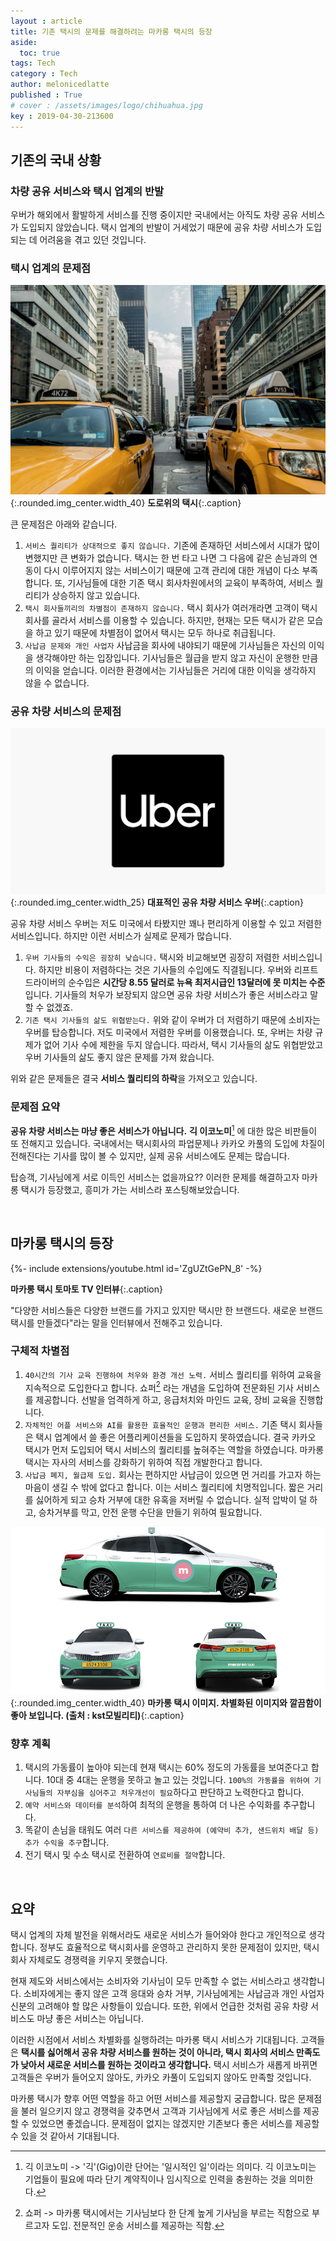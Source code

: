 ```yaml
---
layout : article
title: 기존 택시의 문제를 해결하려는 마카롱 택시의 등장
aside:
  toc: true
tags: Tech
category : Tech
author: melonicedlatte
published : True
# cover : /assets/images/logo/chihuahua.jpg
key : 2019-04-30-213600
---
```


## 기존의 국내 상황

### 차량 공유 서비스와 택시 업계의 반발

우버가 해외에서 활발하게 서비스를 진행 중이지만 국내에서는 아직도 차량 공유 서비스가 도입되지 않았습니다. 택시 업계의 반발이 거세었기 때문에 공유 차량 서비스가 도입되는 데 어려움을 겪고 있던 것입니다.

### 택시 업계의 문제점

![image](/assets/images/20190430/taxi_cab.jpg){:.rounded.img_center.width_40}
**도로위의 택시**{:.caption}

큰 문제점은 아래와 같습니다.

1. `서비스 퀄리티가 상대적으로 좋지 않습니다.` 기존에 존재하던 서비스에서 시대가 많이 변했지만 큰 변화가 없습니다. 택시는 한 번 타고 나면 그 다음에 같은 손님과의 연동이 다시 이루어지지 않는 서비스이기 때문에 고객 관리에 대한 개념이 다소 부족합니다. 또, 기사님들에 대한 기존 택시 회사차원에서의 교육이 부족하여, 서비스 퀄리티가 상승하지 않고 있습니다.
2. `택시 회사들끼리의 차별점이 존재하지 않습니다.` 택시 회사가 여러개라면 고객이 택시 회사를 골라서 서비스를 이용할 수 있습니다. 하지만, 현재는 모든 택시가 같은 모습을 하고 있기 때문에 차별점이 없어서 택시는 모두 하나로 취급됩니다.
3. `사납금 문제와 개인 사업자` 사납금을 회사에 내야되기 때문에 기사님들은 자신의 이익을 생각해야만 하는 입장입니다. 기사님들은 월급을 받지 않고 자신이 운행한 만큼의 이익을 얻습니다. 이러한 환경에서는 기사님들은 거리에 대한 이익을 생각하지 않을 수 없습니다.

### 공유 차량 서비스의 문제점

![image](/assets/images/20190430/uber_logo.png){:.rounded.img_center.width_25}
**대표적인 공유 차량 서비스 우버**{:.caption}

공유 차량 서비스 우버는 저도 미국에서 타봤지만 꽤나 편리하게 이용할 수 있고 저렴한 서비스입니다. 하지만 이런 서비스가 실제로 문제가 많습니다.

1. `우버 기사들의 수익은 굉장히 낮습니다.` 택시와 비교해보면 굉장히 저렴한 서비스입니다. 하지만 비용이 저렴하다는 것은 기사들의 수입에도 직결됩니다. 우버와 리프트 드라이버의 순수입은 **시간당 8.55 달러로 뉴욕 최저시급인 13달러에 못 미치는 수준**입니다. 기사들의 처우가 보장되지 않으면 공유 차량 서비스가 좋은 서비스라고 말할 수 없겠죠.
2. `기존 택시 기사들의 삶도 위협받는다.` 위와 같이 우버가 더 저렴하기 때문에 소비자는 우버를 탑승합니다. 저도 미국에서 저렴한 우버를 이용했습니다. 또, 우버는 차량 규제가 없어 기사 수에 제한을 두지 않습니다. 따라서, 택시 기사들의 삶도 위협받았고 우버 기사들의 삶도 좋지 않은 문제를 가져 왔습니다.

위와 같은 문제들은 결국 **서비스 퀄리티의 하락**을 가져오고 있습니다.

### 문제점 요약

**공유 차량 서비스는 마냥 좋은 서비스가 아닙니다.** **긱 이코노미**[^긱이코노미] 에 대한 많은 비판들이 또 전해지고 있습니다. 국내에서는 택시회사의 파업문제나 카카오 카풀의 도입에 차질이 전해진다는 기사를 많이 볼 수 있지만, 실제 공유 서비스에도 문제는 많습니다.

탑승객, 기사님에게 서로 이득인 서비스는 없을까요?? 이러한 문제를 해결하고자 마카롱 택시가 등장했고, 흥미가 가는 서비스라 포스팅해보았습니다.

<br>

## 마카롱 택시의 등장

<div>{%- include extensions/youtube.html id='ZgUZtGePN_8' -%}</div>

__마카롱 택시 토마토 TV 인터뷰__{:.caption}

"다양한 서비스들은 다양한 브랜드를 가지고 있지만 택시만 한 브랜드다. 새로운 브랜드 택시를 만들겠다"라는 말을 인터뷰에서 전해주고 있습니다.

### 구체적 차별점

1. `40시간의 기사 교육 진행하여 처우와 환경 개선 노력.` 서비스 퀄리티를 위하여 교육을 지속적으로 도입한다고 합니다. 쇼퍼[^쇼퍼] 라는 개념을 도입하여 전문화된 기사 서비스를 제공합니다. 선발을 엄격하게 하고, 응급처치와 마인드 교육, 장비 교육을 진행합니다.
2. `자체적인 어플 서비스와 AI를 활용한 효율적인 운행과 편리한 서비스.` 기존 택시 회사들은 택시 업계에서 쓸 좋은 어플리케이션들을 도입하지 못하였습니다. 결국 카카오 택시가 먼저 도입되어 택시 서비스의 퀄리티를 높혀주는 역할을 하였습니다. 마카롱 택시는 자사의 서비스를 강화하기 위하여 직접 개발한다고 합니다.
3. `사납금 폐지, 월급제 도입.` 회사는 편하지만 사납금이 있으면 먼 거리를 가고자 하는 마음이 생길 수 밖에 없다고 합니다. 이는 서비스 퀄리티에 치명적입니다. 짧은 거리를 싫어하게 되고 승차 거부에 대한 유혹을 저버릴 수 없습니다. 실적 압박이 덜 하고, 승차거부를 막고, 안전 운행 수단을 만들기 위하여 필요합니다.

![image](/assets/images/20190430/macarong_taxi.jpg){:.rounded.img_center.width_40}
**마카롱 택시 이미지. 차별화된 이미지와 깔끔함이 좋아 보입니다. (출처 : kst모빌리티)**{:.caption}

### 향후 계획

1. 택시의 가동률이 높아야 되는데 현재 택시는 60% 정도의 가동률을 보여준다고 합니다. 10대 중 4대는 운행을 못하고 놀고 있는 것입니다. `100%의 가동률을 위하여 기사님들의 자부심을 심어주고 처우개선이 필요`하다고 판단하고 노력한다고 합니다.
2. `예약 서비스와 데이터를 분석`하여 최적의 운행을 통하여 더 나은 수익화를 추구합니다.
3. 똑같이 손님을 태워도 여러 `다른 서비스를 제공하여 (예약비 추가, 샌드위치 배달 등) 추가 수익을 추구`합니다.
4. 전기 택시 및 수소 택시로 전환하여 `연료비를 절약`합니다.

<br>

## 요약

택시 업계의 자체 발전을 위해서라도 새로운 서비스가 들어와야 한다고 개인적으로 생각합니다. 정부도 효율적으로 택시회사를 운영하고 관리하지 못한 문제점이 있지만, 택시회사 자체로도 경쟁력을 키우지 못했습니다. 

현재 제도와 서비스에서는 소비자와 기사님이 모두 만족할 수 없는 서비스라고 생각합니다. 소비자에게는 좋지 않은 고객 응대와 승차 거부, 기사님에게는 사납금과 개인 사업자 신분의 고려해야 할 많은 사항들이 있습니다. 또한, 위에서 언급한 것처럼 공유 차량 서비스도 마냥 좋은 서비스는 아닙니다.

이러한 시점에서 서비스 차별화를 실행하려는 마카롱 택시 서비스가 기대됩니다. 고객들은 **택시를 싫어해서 공유 차량 서비스를 원하는 것이 아니라, 택시 회사의 서비스 만족도가 낮아서 새로운 서비스를 원하는 것이라고 생각합니다.** 택시 서비스가 새롭게 바뀌면 고객들은 우버가 들어오지 않아도, 카카오 카풀이 도입되지 않아도 만족할 것입니다.

마카롱 택시가 향후 어떤 역할을 하고 어떤 서비스를 제공할지 궁급합니다. 많은 문제점을 불러 일으키지 않고 경쟁력을 갖추면서 고객과 기사님에게 서로 좋은 서비스를 제공할 수 있었으면 좋겠습니다. 문제점이 없지는 않겠지만 기존보다 좋은 서비스를 제공할 수 있을 것 같아서 기대됩니다.

[^긱이코노미]: 긱 이코노미 -> '긱'(Gig)이란 단어는 '일시적인 일'이라는 의미다. 긱 이코노미는 기업들이 필요에 따라 단기 계약직이나 임시직으로 인력을 충원하는 것을 의미한다.

[^쇼퍼]: 쇼퍼 -> 마카롱 택시에서는 기사님보다 한 단계 높게 기사님을 부르는 직함으로 부르고자 도입. 전문적인 운송 서비스를 제공하는 직함.
